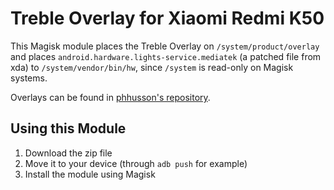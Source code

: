 # Treble Overlay for Xiaomi Redmi K50

This Magisk module places the Treble Overlay on `/system/product/overlay` and places `android.hardware.lights-service.mediatek` (a patched file from xda) to `/system/vendor/bin/hw`, since `/system` is read-only on Magisk systems.

Overlays can be found in [phhusson's repository](https://github.com/phhusson/vendor_hardware_overlay).


## Using this Module

1. Download the zip file
2. Move it to your device (through `adb push` for example)
3. Install the module using Magisk

